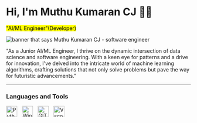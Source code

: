 # Hi, I'm Muthu Kumaran CJ 👋🏾 

<mark>"AI/ML Engineer"(Developer)</mark>

<img src="https://github.com/Muthu2125/Muthu2125/blob/main/aiml.gif" alt="banner that says Muthu Kumaran CJ - software engineer">

"As a Junior AI/ML Engineer, I thrive on the dynamic intersection of data science and software engineering. With a keen eye for patterns and a drive for innovation, I've delved into the intricate world of machine learning algorithms, crafting solutions that not only solve problems but pave the way for futuristic advancements."

---

### Languages and Tools
    
<img align="left" alt="Python" width="30px" style="padding-right:10px;" src="https://cdn.jsdelivr.net/gh/devicons/devicon/icons/python/python-original.svg" />
<img align="left" alt="Windows" width="30px" style="padding-right:10px;" src="https://cdn.jsdelivr.net/gh/devicons/devicon/icons/windows8/windows8-original.svg" />
<img align="left" alt="GIT" width="30px" style="padding-right:10px;" src="https://cdn.jsdelivr.net/gh/devicons/devicon/icons/git/git-original.svg" />
<img align="left" alt="Vscode" width="30px" style="padding-right:10px;" src="https://cdn.jsdelivr.net/gh/devicons/devicon/icons/vscode/vscode-original.svg" />
<br />          
